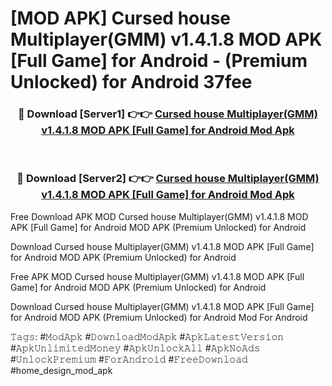 # [MOD APK] Cursed house Multiplayer(GMM) v1.4.1.8 MOD APK [Full Game] for Android  - (Premium Unlocked) for Android 37fee



<div align="center">
<h3>🔴 Download [Server1] 👉👉 <a href="https://momento.my/?title=Cursed_house_Multiplayer(GMM)_v1.4.1.8_MOD_APK_[Full_Game]_for_Android_">Cursed house Multiplayer(GMM) v1.4.1.8 MOD APK [Full Game] for Android  Mod Apk</a></h3><br>

<h3>🔴 Download [Server2] 👉👉 <a href="https://momento.my/?title=Cursed_house_Multiplayer(GMM)_v1.4.1.8_MOD_APK_[Full_Game]_for_Android_">Cursed house Multiplayer(GMM) v1.4.1.8 MOD APK [Full Game] for Android  Mod Apk</a></h3>
</div>



Free Download APK MOD Cursed house Multiplayer(GMM) v1.4.1.8 MOD APK [Full Game] for Android  MOD APK (Premium Unlocked) for Android

Download Cursed house Multiplayer(GMM) v1.4.1.8 MOD APK [Full Game] for Android  MOD APK (Premium Unlocked) for Android

Free APK MOD Cursed house Multiplayer(GMM) v1.4.1.8 MOD APK [Full Game] for Android  MOD APK (Premium Unlocked) for Android

Download Cursed house Multiplayer(GMM) v1.4.1.8 MOD APK [Full Game] for Android  MOD APK (Premium Unlocked) for Android Mod For Android

𝚃𝚊𝚐𝚜: #𝙼𝚘𝚍𝙰𝚙𝚔 #𝙳𝚘𝚠𝚗𝚕𝚘𝚊𝚍𝙼𝚘𝚍𝙰𝚙𝚔 #𝙰𝚙𝚔𝙻𝚊𝚝𝚎𝚜𝚝𝚅𝚎𝚛𝚜𝚒𝚘𝚗 #𝙰𝚙𝚔𝚄𝚗𝚕𝚒𝚖𝚒𝚝𝚎𝚍𝙼𝚘𝚗𝚎𝚢 #𝙰𝚙𝚔𝚄𝚗𝚕𝚘𝚌𝚔𝙰𝚕𝚕 #𝙰𝚙𝚔𝙽𝚘𝙰𝚍𝚜 #𝚄𝚗𝚕𝚘𝚌𝚔𝙿𝚛𝚎𝚖𝚒𝚞𝚖 #𝙵𝚘𝚛𝙰𝚗𝚍𝚛𝚘𝚒𝚍 #𝙵𝚛𝚎𝚎𝙳𝚘𝚠𝚗𝚕𝚘𝚊𝚍 #home_design_mod_apk
